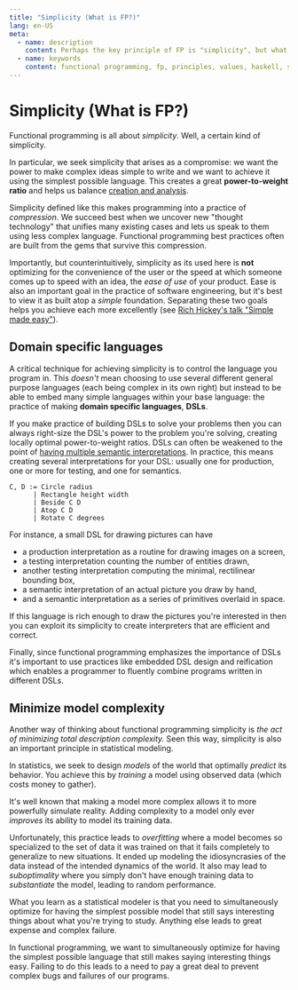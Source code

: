 ```yaml
---
title: "Simplicity (What is FP?)"
lang: en-US
meta:
  - name: description
    content: Perhaps the key principle of FP is "simplicity", but what exactly does that mean? Simplicity in FP is designed as a balance between the richness of expression and the simplicity of the language you speak.
  - name: keywords
    content: functional programming, fp, principles, values, haskell, scala, ocaml, sml, erlang, racket, scheme, lisp, clojure, swift, practices, best practices, simplicity, parsimony, orthogonality, principle of least power, domain specific language, dsls
---
```


# Simplicity (What is FP?)

Functional programming is all about _simplicity_. Well, a certain kind of simplicity.

In particular, we seek simplicity that arises as a compromise: we want the power to make complex ideas simple to write and we want to achieve it using the simplest possible language. This creates a great **power-to-weight ratio** and helps us balance [creation and analysis](../creation-and-analysis/).

Simplicity defined like this makes programming into a practice of _compression_. We succeed best when we uncover new "thought technology" that unifies many existing cases and lets us speak to them using less complex language. Functional programming best practices often are built from the gems that survive this compression. 

<!-- (see "Generalization and Abstraction" and "Steal from Mathematicians") -->

Importantly, but counterintuitively, simplicity as its used here is **not** optimizing for the convenience of the user or the speed at which someone comes up to speed with an idea, the _ease of use_ of your product. Ease is also an important goal in the practice of software engineering, but it's best to view it as built atop a _simple_ foundation. Separating these two goals helps you achieve each more excellently (see [Rich Hickey's talk "Simple made easy"](https://www.youtube.com/watch?v=34_L7t7fD_U)).

<!-- (see "Theory over Metaphor") -->

## Domain specific languages

A critical technique for achieving simplicity is to control the language you program in. This _doesn't_ mean choosing to use several different general purpose languages (each being complex in its own right) but instead to be able to embed many simple languages within your base language: the practice of making **domain specific languages**, **DSLs**.

If you make practice of building DSLs to solve your problems then you can always right-size the DSL's power to the problem you're solving, creating locally optimal power-to-weight ratios. DSLs can often be weakened to the point of [having multiple semantic interpretations](../creation-and-analysis/). In practice, this means creating several interpretations for your DSL: usually one for production, one or more for testing, and one for semantics.

```
C, D := Circle radius
      | Rectangle height width
      | Beside C D
      | Atop C D
      | Rotate C degrees
```

For instance, a small DSL for drawing pictures can have 

- a production interpretation as a routine for drawing images on a screen, 
- a testing interpretation counting the number of entities drawn,
- another testing interpretation computing the minimal, rectilinear bounding box,
- a semantic interpretation of an actual picture you draw by hand,
- and a semantic interpretation as a series of primitives overlaid in space.

If this language is rich enough to draw the pictures you're interested in then you can exploit its simplicity to create interpreters that are efficient and correct.

Finally, since functional programming emphasizes the importance of DSLs it's important to use practices like embedded DSL design and reification which enables a programmer to fluently combine programs written in different DSLs.

## Minimize model complexity

Another way of thinking about functional programming simplicity is _the act of minimizing total description complexity._ Seen this way, simplicity is also an important principle in statistical modeling.

In statistics, we seek to design _models_ of the world that optimally _predict_ its behavior. You achieve this by _training_ a model using observed data (which costs money to gather).

It's well known that making a model more complex allows it to more powerfully simulate reality. Adding complexity to a model only ever _improves_ its ability to model its training data.

Unfortunately, this practice leads to _overfitting_ where a model becomes so specialized to the set of data it was trained on that it fails completely to generalize to new situations. It ended up modeling the idiosyncrasies of the data instead of the intended dynamics of the world. It also may lead to _suboptimality_ where you simply don't have enough training data to _substantiate_ the model, leading to random performance.

What you learn as a statistical modeler is that you need to simultaneously optimize for having the simplest possible model that still says interesting things about what you're trying to study. Anything else leads to great expense and complex failure.

In functional programming, we want to simultaneously optimize for having the simplest possible language that still makes saying interesting things easy. Failing to do this leads to a need to pay a great deal to prevent complex bugs and failures of our programs.
